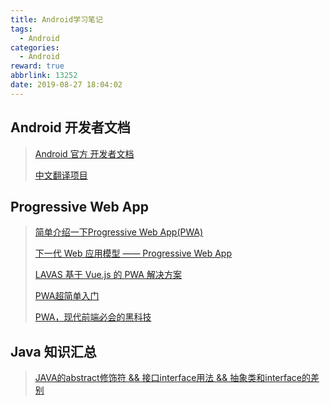 ```yaml
---
title: Android学习笔记
tags:
  - Android
categories:
  - Android
reward: true
abbrlink: 13252
date: 2019-08-27 18:04:02
---
```


## Android 开发者文档

> [Android 官方 开发者文档](https://developer.android.com/)
>
> [中文翻译项目](hukai.me/android-training-course-in-chinese/index.html)

## Progressive Web App

> [简单介绍一下Progressive Web App(PWA)](https://juejin.im/post/5a6c86e451882573505174e7)
>
> [下一代 Web 应用模型 —— Progressive Web App](https://huangxuan.me/2017/02/09/nextgen-web-pwa/)
>
> [LAVAS 基于 Vue.js 的 PWA 解决方案](https://lavas.baidu.com/)
>
> [PWA超简单入门](https://juejin.im/post/5abba6a7f265da239706ec60)
>
> [PWA，现代前端必会的黑科技](https://zhuanlan.zhihu.com/p/40236256)

## Java 知识汇总

> [JAVA的abstract修饰符 && 接口interface用法 && 抽象类和interface的差别](https://blog.csdn.net/zhandoushi1982/article/details/8458081)

